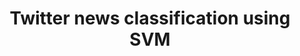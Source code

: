 ---
layout: publications
categories: publications 
year: 2013
link: http://ieeexplore.ieee.org/abstract/document/6553926/
title: "Twitter news classification using SVM"
authors: Inoshika Dilrukshi, Kasun De Zoysa, Amitha Caldera
conference: Computer Science & Education (ICCSE), 2013 8th International Conference on
conferenceinfo: 
---